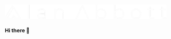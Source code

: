 <picture>
 <source media="(prefers-color-scheme: dark)" srcset="logo-white.png">
 <source media="(prefers-color-scheme: light)" srcset="logo-black.png">
 <img alt="Alan Abbott" src="logo-white.png">
</picture>

### Hi there 👋

<!--
**alabbott/alabbott** is a ✨ _special_ ✨ repository because its `README.md` (this file) appears on your GitHub profile.

Here are some ideas to get you started:

- 🔭 I’m currently working on ...
- 🌱 I’m currently learning ...
- 👯 I’m looking to collaborate on ...
- 🤔 I’m looking for help with ...
- 💬 Ask me about ...
- 📫 How to reach me: ...
- 😄 Pronouns: ...
- ⚡ Fun fact: ...
-->
